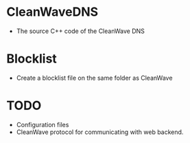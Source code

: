 # CleanWaveDNS
- The source C++ code of the CleanWave DNS
# Blocklist
- Create a blocklist file on the same folder as CleanWave
# TODO
- Configuration files
- CleanWave protocol for communicating with web backend.